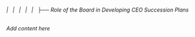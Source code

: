 ###### |   |   |   |   |   ├── Role of the Board in Developing CEO Succession Plans

*Add content here*
